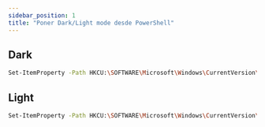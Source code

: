 ```yaml
---
sidebar_position: 1
title: "Poner Dark/Light mode desde PowerShell"
---
```


## Dark

```bash
Set-ItemProperty -Path HKCU:\SOFTWARE\Microsoft\Windows\CurrentVersion\Themes\Personalize -Name AppsUseLightTheme -Value 0
```

## Light

```bash
Set-ItemProperty -Path HKCU:\SOFTWARE\Microsoft\Windows\CurrentVersion\Themes\Personalize -Name AppsUseLightTheme -Value 1
```
